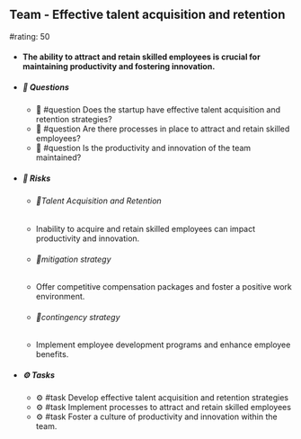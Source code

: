 ## Team - Effective talent acquisition and retention
#rating: 50
- #### The ability to attract and retain skilled employees is crucial for maintaining productivity and fostering innovation.
- ##### 💭 Questions
  - 💭 #question Does the startup have effective talent acquisition and retention strategies?
  - 💭 #question Are there processes in place to attract and retain skilled employees?
  - 💭 #question Is the productivity and innovation of the team maintained?
- ##### 🚨 Risks

  - ###### 🚨Talent Acquisition and Retention
  - Inability to acquire and retain skilled employees can impact productivity and innovation.
  - ###### 🚨mitigation strategy
  - Offer competitive compensation packages and foster a positive work environment.
  - ###### 🚨contingency strategy
  - Implement employee development programs and enhance employee benefits.
- ##### ⚙️ Tasks
  - ⚙️ #task Develop effective talent acquisition and retention strategies
  - ⚙️ #task  Implement processes to attract and retain skilled employees
  - ⚙️ #task  Foster a culture of productivity and innovation within the team.


